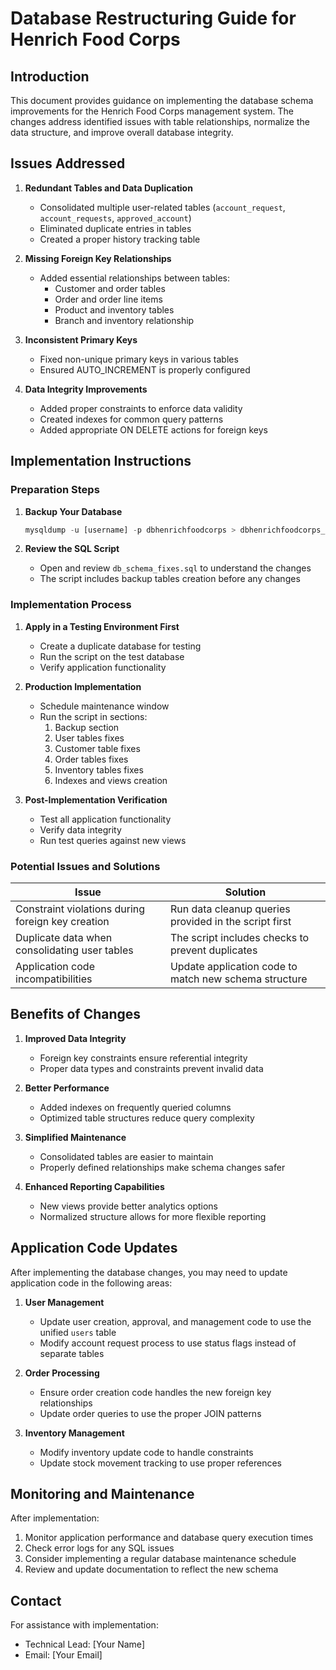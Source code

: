 # Database Restructuring Guide for Henrich Food Corps

## Introduction

This document provides guidance on implementing the database schema improvements for the Henrich Food Corps management system. The changes address identified issues with table relationships, normalize the data structure, and improve overall database integrity.

## Issues Addressed

1. **Redundant Tables and Data Duplication**
   - Consolidated multiple user-related tables (`account_request`, `account_requests`, `approved_account`)
   - Eliminated duplicate entries in tables
   - Created a proper history tracking table

2. **Missing Foreign Key Relationships**
   - Added essential relationships between tables:
     - Customer and order tables
     - Order and order line items
     - Product and inventory tables
     - Branch and inventory relationship

3. **Inconsistent Primary Keys**
   - Fixed non-unique primary keys in various tables
   - Ensured AUTO_INCREMENT is properly configured

4. **Data Integrity Improvements**
   - Added proper constraints to enforce data validity
   - Created indexes for common query patterns
   - Added appropriate ON DELETE actions for foreign keys

## Implementation Instructions

### Preparation Steps

1. **Backup Your Database**
   ```sql
   mysqldump -u [username] -p dbhenrichfoodcorps > dbhenrichfoodcorps_backup_[date].sql
   ```

2. **Review the SQL Script**
   - Open and review `db_schema_fixes.sql` to understand the changes
   - The script includes backup tables creation before any changes

### Implementation Process

1. **Apply in a Testing Environment First**
   - Create a duplicate database for testing
   - Run the script on the test database
   - Verify application functionality

2. **Production Implementation**
   - Schedule maintenance window
   - Run the script in sections:
     1. Backup section
     2. User tables fixes
     3. Customer table fixes
     4. Order tables fixes
     5. Inventory tables fixes
     6. Indexes and views creation

3. **Post-Implementation Verification**
   - Test all application functionality
   - Verify data integrity
   - Run test queries against new views

### Potential Issues and Solutions

| Issue | Solution |
|-------|----------|
| Constraint violations during foreign key creation | Run data cleanup queries provided in the script first |
| Duplicate data when consolidating user tables | The script includes checks to prevent duplicates |
| Application code incompatibilities | Update application code to match new schema structure |

## Benefits of Changes

1. **Improved Data Integrity**
   - Foreign key constraints ensure referential integrity
   - Proper data types and constraints prevent invalid data

2. **Better Performance**
   - Added indexes on frequently queried columns
   - Optimized table structures reduce query complexity

3. **Simplified Maintenance**
   - Consolidated tables are easier to maintain
   - Properly defined relationships make schema changes safer

4. **Enhanced Reporting Capabilities**
   - New views provide better analytics options
   - Normalized structure allows for more flexible reporting

## Application Code Updates

After implementing the database changes, you may need to update application code in the following areas:

1. **User Management**
   - Update user creation, approval, and management code to use the unified `users` table
   - Modify account request process to use status flags instead of separate tables

2. **Order Processing**
   - Ensure order creation code handles the new foreign key relationships
   - Update order queries to use the proper JOIN patterns

3. **Inventory Management**
   - Modify inventory update code to handle constraints
   - Update stock movement tracking to use proper references

## Monitoring and Maintenance

After implementation:

1. Monitor application performance and database query execution times
2. Check error logs for any SQL issues
3. Consider implementing a regular database maintenance schedule
4. Review and update documentation to reflect the new schema

## Contact

For assistance with implementation:
- Technical Lead: [Your Name]
- Email: [Your Email] 